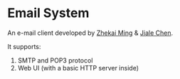 # Email System

An e-mail client developed by [Zhekai Ming](https://github.com/mingzhekai) & [Jiale Chen](https://github.com/CJL-0123456789).

It supports:

1. SMTP and POP3 protocol
2. Web UI (with a basic HTTP server inside)
